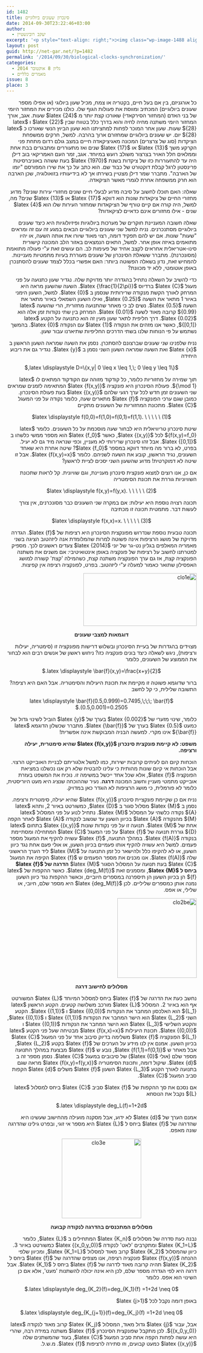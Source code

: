 ```yaml
---
id: 1482
title: סינכרון שעונים ביולוגיים
date: 2014-09-30T23:22:46+03:00
author:
  - יעקב רובינשטיין
excerpt: '<p style="text-align: right;">כ<img class="wp-image-1488 alignright" src="{{site.baseurl}}/assets/img/2014/09/clo2be.png" alt="clo2be" width="114" height="114" />ל אורגניזם, בין אם בעל חיים, בקטריה או צמח, מכיל שעון ביולוגי (או אפילו מספר שעונים ביולוגיים) המכתיב ומווסת את פעולות הגוף שלו. כולנו מכירים את המחזור היומי של בני האדם (המחזור הסירקאדי) שאורכו קצת יותר מ 24 שעות. אגב, אורך המחזור היומי משתנה מחיה לחיה והוא בדרך כלל בטווח שבין 22 ו 28 שעות. שעון אחר המוכר לפחות למחציתנו הוא שעון הביוץ הנשי שאורכו כ 28 יום. יש שעונים ביולוגיים שמחזורם ארוך בהרבה. למשל, חרקים ממשפחת הציקדות (סוג של צרצרים) המכונה מאגיציקאדה חייים במצב גולם רדום מתחת פני הקרקע משך 13 או 17 .שנים ואז מתעוררים ומתבגרים בבת אחת וממלאים חלל האויר בצרצור משולב רועש במיוחד.</p>'
layout: post
guid: http://net-gar.net/?p=1482
permalink: '/2014/09/30/biological-clocks-synchronization/'
categories:
  - גליון 8 אוקטובר 2014
  - מאמרים כלליים
issue: 8
place: 3
---
```

<p style="direction: rtl;">
  כל אורגניזם, בין אם בעל חיים, בקטריה או צמח, מכיל שעון ביולוגי (או אפילו מספר שעונים ביולוגיים) המכתיב ומווסת את פעולות הגוף שלו. כולנו מכירים את המחזור היומי של בני האדם (המחזור הסירקאדי) שאורכו קצת יותר מ $latex {24}$ שעות. אגב, אורך המחזור היומי משתנה מחיה לחיה והוא בדרך כלל בטווח שבין $latex {22}$ ו $latex {28}$ שעות. שעון אחר המוכר לפחות למחציתנו הוא שעון הביוץ הנשי שאורכו כ $latex {28}$ יום. יש שעונים ביולוגיים שמחזורם ארוך בהרבה. למשל, חרקים ממשפחת הציקדות (סוג של צרצרים) המכונה מאגיציקאדה חייים במצב גולם רדום מתחת פני הקרקע משך $latex {13}$ או $latex {17}$ שנים ואז מתעוררים ומתבגרים בבת אחת וממלאים חלל האויר בצרצור משולב רועש במיוחד. אגב, זמר העם האמריקאי בוב דילן היה עד להתעוררות כזו של ציקדות בשנת $latex {1970}$ בעת ששהה באוניברסיטת פרינסטון לרגל קבלת דוקטורט של כבוד שם. הוא כתב על כך את שירו המפורסם "יומו של הארבה". מתברר שמר דילן מצטיין בשירתו אך לא בידיעותיו בזואולוגיה, שכן הארבה הוא חרק ממשפחה אחרת לגמרי מאשר הציקאדה.
</p>

<p style="direction: rtl;">
  שאלה: האם תוכלו לחשוב על סיבה מדוע לבעלי חיים שונים מחזורי עירות שונים? מדוע מחזורי החיים של ציקאדות שונות הוא דווקא $latex {17}$ או $latex {13}$ שנים? מה, למשל, היה קורה אם קיים טורף של הציקאדות שמחזור העירות שלו הוא $latex {4}$ שנים - אילו מחזורים אינם כדאיים לציקאדות?
</p>

<p style="direction: rtl;">
  שאלה חשובה המעניינת חוקרים של מערכות ביולוגיות ופיזיולוגיות היא כיצד שעונים ביולוגיים מסתנכרנים. נניח למשל שני שעונים ביולוגיים הבאים במגע זה עם זה ומראים "שעות" שונות. אם יש להם תפקיד דומה, רצוי מאוד שיורו את אותה השעה, או יהיו מתואמים באיזה אופן אחר. למשל, התאים הנמצאים באזור הלב המכונה קישורית סינו-אטריאלית אחראים לקצב אחיד של פעימות לב. הם עושים זאת ע"י פעולה מתואמת (מסונכרנת). מתברר ששאלת הסינכרון של שעונים מעוררת בעיות מתמטיות מעניינות. להמחיש זאת, נדון בשאלה הפשוטה ביותר: האם אפשרי בכלל לצמד שעונים להסתנכרן באופן אוטומטי, ללא יד מכוונת?
</p>

<p style="direction: rtl;">
  כדי להשיב על השאלה נתחיל בהגדרה יותר מדויקת שלה. נגדיר שעון כתנועה על פני מעגל $latex {C}$ ברדיוס $latex {\frac{1}{2\pi}}$. השעה שהשעון מראה היא המרחק לאורך הקשת מנקודה שרירותית שנסמן ב $latex {0}$. למשל, השעון הימני באיור 1 מתאר את השעה $latex {0.25}$, ואילו השעון השמאלי באיור מתאר את השעה $latex {0.5}$. נשים לב כי מאחר שהתנועה מחזורית, הרי שהשעה $latex {0.99}$ קרובה מאוד לשעה $latex {0.01}$. המרחק בין שתי נקודות זמן אלה הוא $latex {0.02}$. דרך חליפית לתאר שעון מעין זה הוא כתנועה על הקטע $latex {[0,1]}$, כאשר אנו מזהים את הנקודה $latex {1}$ עם הנקודה $latex {0}$. בהמשך נשתמש על פי הנוחות שלנו בשתי הדרכים החליפיות שתיארנו עבור שעון.
</p>

<p style="direction: rtl;">
  נניח שלפנינו שני שעונים שברצונם להסתכרן. נסמן את השעה שמראה השעון הראשון ב $latex {x}$ ואת השעה שמראה השעון השני נסמן ב $latex {y}$. נגדיר גם את ריבוע היחידה
</p>

<p style="direction: rtl;" align="center">
  $latex \displaystyle D=\{x,y| 0 \leq x \leq 1,\; 0 \leq y \leq 1\},$
</p>

<p style="direction: rtl;">
  תוך שמירה על מחזוריות כלומר, כל קודקוד מזוהה עם הקודקוד המתאים לו $latex {\mod 1}$. פעולת הסינכרון היא פונקציה $latex {f(x,y)}$ המתאימה לזמנים שמראים שני השעונים זמן חדש לכל ערך רגעי שלהם $latex {(x,y)}$ בעת פעולת הסינכרון. כמובן שגם ערכי הפונקציה $latex {f}$ מתארים שעה, כלומר נקודה על פני המעגל $latex {C}$. מתכונת המחזוריות של השעונים מתקיים
</p>

<p style="direction: rtl;">
  <a name="p1"></a>
</p>

<p style="direction: rtl;" align="center">
  $latex \displaystyle f(0,0)=f(1,0)=f(0,1)=f(1,1). \ \ \ \ \ (1)$
</p>

<p style="direction: rtl;">
  <a name="p1"></a>
</p>

<p style="direction: rtl;">
  <a name="p1"></a>
</p>

<p style="direction: rtl;">
  שיטת סינכרון טריוויאלית היא לבחור שעה מוסכמת על כל השעונים. כלומר $latex {f(x,y)=f_0}$ לכל $latex {(x,y)}$, כאשר $latex {f_0}$ הוא מספר ממשי כלשהו ב $latex {[0,1]}$. אבל זהו סינכרון שרירותי לא מעניין, וכפי שנראה מיד גם לא יעיל. בפרט, לא ברור מה מיוחד דווקא במספר $latex {f_0}$? שיטה אחרת היא שאחד השעונים, נגיד הראשון, קובע את השעה לשניהם. כלומר $latex {f(x,y)=x}$. אבל זו שיטה לא דמוקרטית! מדוע שהשעון השני יסכים לציית לראשון?
</p>

<p style="direction: rtl;">
  אם כן, אנו רוצים למצוא פונקצית סינכרון מעניינת, וגם שוויונית. קל לראות שתכונת השוויוניות גוררת את תכונת הסימטריה
</p>

<p style="direction: rtl;">
  <a name="p3"></a>
</p>

<p style="direction: rtl;" align="center">
  $latex \displaystyle f(x,y)=f(y,x). \ \ \ \ \ (2)$
</p>

<p style="direction: rtl;">
  <a name="p3"></a>
</p>

<p style="direction: rtl;">
  <a name="p3"></a> תכונה רצויה נוספת היא יעילות: אם במקרה שני השעונים כבר מסונכרנים, אין צורך לעשות דבר. מתמטית תכונה זו מכתיבה <a name="p5"></a>
</p>

<p style="direction: rtl;" align="center">
  $latex \displaystyle f(x,x)=x. \ \ \ \ \ (3)$
</p>

<p style="direction: rtl;">
  <a name="p5"></a>
</p>

<p style="direction: rtl;">
  <a name="p5"></a>
</p>

<p style="direction: rtl;">
  תכונה טבעית נוספת שנדרוש מפונקצית הסינכרון היא רציפות של $latex {f}$. הגדרה מדויקת של מושג הרציפות אינה פשוטה למרות שהמלומדת אנה ליזהטוב הציגה בשני מאמריה המאלפים בגליון נט-גר של יוני $latex {2014}$ צעדים ראשונים לכך. מספיק למטרתנו לחשוב על רציפות של פונקציה באופן אינטואיטיבי: אם משנים את משתנה הפונקציה קצת, אז גם ערך הפונקציה משתנה קצת, כשהמילה 'קצת' קשורה למושג האפסילון שתואר כאמור למעלה ע"י ליזהטוב. בפרט, לפונקציה רציפה אין קפיצות.
</p>

<p style="direction: rtl;">
  <img class="aligncenter size-medium wp-image-1486" src="{{site.baseurl}}/assets/img/2014/09/clo1e-300x139.png" alt="clo1e" width="300" height="139" />
</p>

<p style="direction: rtl; text-align: center;">
  <strong>דוגמאות למצבי שעונים</strong>
</p>

<p style="direction: rtl;">
  מצוידים בהגדרות של בעיית הסינכרון ובשלוש דרישות מפונקציה זו (סימטריה, יעילות ורציפות), ניגש לשאלה כיצד בונים פונקציה כזו? ניחוש ראשון של אנשים רבים הוא לבחור את הממוצע של השעונים, כלומר
</p>

<p style="direction: rtl;" align="center">
  $latex \displaystyle \bar{f}(x,y)=\frac{x+y}{2}.$
</p>

<p style="direction: rtl;">
  ברור שדוגמא פשוטה זו מקיימת את תכונת היעילות והסימטריה. אבל האם היא רציפה? התשובה שלילית, כי קל לחשב
</p>

<p style="direction: rtl;" align="center">
  $latex \displaystyle \bar{f}(0.5,0.999)=0.7495,\;\;\; \bar{f}(0.5,0.001)=0.2505.$
</p>

<p style="direction: rtl;">
  כלומר, שינוי מזערי של $latex {0.002}$ בערך של $latex {y}$ הוביל לשינוי גדול של כמעט $latex {0.5}$ בערך של $latex {\bar{f}}$. מתברר שכשלון הדוגמא $latex {\bar{f}}$ אינו מקרי. למעשה הבניה המבוקשת אינה אפשרית!
</p>

<p style="direction: rtl;">
  <b>משפט: לא קיימת פונקצית סינכרון $latex {f(x,y)}$ שהיא סימטרית, יעילה ורציפה.</b>
</p>

<p style="direction: rtl;">
  הוכחות קיום הם לעיתים קרובות ישירות, כמו למשל אלגוריתם לבניית האובייקט הרצוי. אבל הוכחות אי קיום שונות מהותית כי עלינו להבטיח שלא רק אנו נכשלנו במציאת הפונקציה $latex {f}$, אלא שכל אחד ייכשל במשימה זו. נוכיח את המשפט בעזרת אובייקט מתמטי מעניין וחשוב המכונה <b>דרגה</b>. נעיר שההוכחה שנציג היא מעט היוריסטית, כלומר לא פורמלית, כי מושג הרציפות לא הוגדר כאן במדויק.
</p>

<p style="direction: rtl;">
  נניח אם כן שקיימת פונקציית סינכרון $latex {f(x,y)}$ שהיא יעילה, סימטרית ורציפה. נסמן ב $latex {M}$ מסלול סגור ב $latex {D}$, כמשורטט באיור 2, ותהא $latex {A}$ נקודה כלשהי על המסלול $latex {M}$. נתחיל לנוע על פני המסלול $latex {M}$ מהנקודה $latex {A}$ בכיוון השעון עד שנשוב לנקודה $latex {A}$ לאחר הקפה אחת של $latex {M}$. תנועה זו על פני נקודות שונות $latex {(x,y)}$ בתחום $latex {D}$ גוררת תנועה של $latex {f}$ על פני המעגל $latex {C}$ המתחילה ומסתיימת בנקודה $latex {f(A)}$. במהלך התנועה, $latex {f}$ עשויה להקיף את המעגל מספר פעמים. למשל היא עשויה להקיף אותו פעמיים בכיוון השעון, או אולי פעם אחת נגד כיוון השעון, או לא להקיפו כלל ולהישאר כל זמן התנועה על $latex {M}$ ליד הערך הראשוני שלה $latex {f(A)}$. אנו מכנים את מספר הפעמים ש $latex {f}$ הקיפה את המעגל $latex {C}$ בעת תנועה על המסלול הסגור $latex {M}$ <b>הדרגה של $latex {f}$ ביחס ל $latex {M}$</b>, ומסמנים זאת $latex {deg_M(f)}$. כאשר ההקפות של $latex {f}$ הן בכיוון השעון הן תיספרנה במספרים חיוביים, וכאשר ההקפות נגד כיוון השעון נמנה אותן כמספרים שליליים. לכן $latex {deg_M(f)}$ היא מספר שלם, חיובי, או שלילי, או אפס.
</p>

<p style="direction: rtl;">
  <img class="aligncenter size-full wp-image-1488" src="{{site.baseurl}}/assets/img/2014/09/clo2be.png" alt="clo2be" width="210" height="210" />
</p>

<p style="direction: rtl; text-align: center;">
  <strong>מסלולים לחישוב דרגה</strong>
</p>

<p style="direction: rtl;">
  נחשב כעת את הדרגה של $latex {f}$ ביחס למסלול המיוחד $latex {L}$ המשורטט אף הוא באיור 2. המסלול $latex {L}$ מורכב משלושה קטעים. הקטע הראשון $latex {L_1}$ הוא האלכסון המחבר את הנקודות $latex {(0,0)}$ ו $latex {(1,1)}$. הקטע השני $latex {L_2}$ הוא הישר המחבר את הנקודות $latex {(1,1)}$ ו $latex {(0,1)}$, והקטע השלישי $latex {L_3}$ הוא הישר המחבר את הנקודות $latex {(0,1)}$ ו $latex {(0,0)}$. תכונת היעילות $latex {f(x,x)=x}$ מבטיחה שעל פני הקטע $latex {L_1}$ הפונקציה $latex {f}$ משלימה בדיוק סיבוב אחד על פני המעגל $latex {C}$ בכיוון השעון. אמנם אין לנו מידע על הערכים של $latex {f}$ בקטע $latex {L_2}$, אבל מאחר ש $latex {f(1,1)=f(0,1)}$, נובע ש $latex {f}$ מבצעת במהלך התנועה מספר שלם (אולי $latex {0}$) של סיבובים במעגל $latex {C}$. נסמן מספר זה ב $latex {d}$. שיקול דומה, ותכונת הסימטריה $latex {f(x,y)=f(y,x)}$ מראה שגם בתנועה לאורך הקטע $latex {L_3}$ השעון $latex {f}$ משלים $latex {d}$ הקפות סביב המעגל $latex {C}$.
</p>

<p style="direction: rtl;">
  אם נסכם את סך ההקפות של $latex {f}$ סביב $latex {C}$ ביחס למסלול $latex {L}$ נקבל את הנוסחא
</p>

<p style="direction: rtl;" align="center">
  $latex \displaystyle deg_L(f)=1+2d.$
</p>

<p style="direction: rtl;">
  אמנם הערך של $latex {d}$ לא ידוע, אבל מסקנה מועילה מהחישוב שעשינו היא שהדרגה של $latex {f}$ ביחס ל $latex {L}$ היא מספר אי זוגי, ובפרט גילינו שהדרגה שונה מאפס.
</p>

<p style="direction: rtl; text-align: center;">
  <img class="aligncenter size-full wp-image-1491" src="{{site.baseurl}}/assets/img/2014/09/clo3e1.png" alt="clo3e" width="210" height="210" />
</p>

<p style="direction: rtl; text-align: center;">
  <strong>מסלולים המתכנסים בהדרגה לנקודה קבועה</strong>
</p>

<p style="direction: rtl;">
  נבנה כעת סדרה של מסלולים $latex {K_n}$ המתחילים ב $latex {L}$, כלומר $latex {K_1=L}$ ומתקרבים 'לאט' לנקודה $latex {(x_0,y_0)}$ כמשורטט באיור 3. כיוון שהמסלול $latex {K_2}$ קרוב מאוד למסלול $latex {K_1=L}$, ומכיוון שלפי ההנחה $latex {f(x,y)}$ פונקציה רציפה, אנו מצפים שהדרגה של $latex {f}$ ביחס ל $latex {K_2}$ תהיה קרובה מאוד לדרגה של $latex {f}$ ביחס ל $latex {K_1}$. אבל דרגה היא לפי הגדרה מספר שלם, לכן היא אינה יכולה להשתנות 'מעט', אלא אם כן השינוי הוא אפס. כלומר
</p>

<p style="direction: rtl;" align="center">
  $latex \displaystyle deg_{K_2}(f)=deg_{K_1}(f) =1+2d \neq 0.$
</p>

<p style="direction: rtl;">
  באופן דומה נקבל לכל $latex {j>1}$
</p>

<p style="direction: rtl;" align="center">
  $latex \displaystyle deg_{K_{j+1}}(f)=deg_{K_j}(f) =1+2d \neq 0.$
</p>

<p style="direction: rtl;">
  אבל, עבור $latex {j}$ גדול מאוד, המסלול $latex {K_j}$ קרוב מאוד לנקודה $latex {(x_0,y_0)}$. לכן מתקבל שפונקצית הסינכרון $latex {f}$ משתנה במידה רבה, שהרי היא עושה לפחות הקפה אחת סביב המעגל $latex {C}$, בעוד שהמשתנים שלה $latex {(x,y)}$ כמעט קבועים, וזו סתירה לרציפות $latex {f}$. מ.ש.ל.
</p>